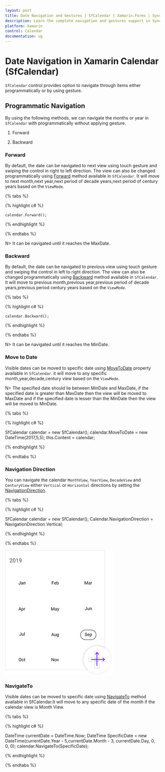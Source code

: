 ```yaml
---
layout: post
title: Date Navigation and Gestures | SfCalendar | Xamarin.Forms | Syncfusion
description: Learn the complete navigation and gestures support in Syncfusion Xamarin calendar (SfCalendar) control and more details.                                                           
platform: Xamarin
control: Calendar
documentation: ug
---
```


# Date Navigation in Xamarin Calendar (SfCalendar)                  

`SfCalendar` control provides option to navigate through items either programmatically or by using gesture.

## Programmatic Navigation 

By using the following methods, we can navigate the months or year in `SfCalendar` with programmatically without applying gesture.

1. Forward

2. Backward

### Forward

By default, the date can be navigated to next view using touch gesture and swiping the control in right to left direction. The view can also be changed programmatically using [Forward](https://help.syncfusion.com/cr/xamarin/Syncfusion.SfCalendar.XForms~Syncfusion.SfCalendar.XForms.SfCalendar~Forward.html) method available in `SfCalendar`. It will move to next month,next year,next period of decade years,next period of century years based on the `ViewMode`.

{% tabs %}

{% highlight c# %}

	calendar.Forward();

{% endhighlight %}

{% endtabs %}

N> It can be navigated until it reaches the MaxDate.

### Backward

By default, the date can be navigated to previous view using touch gesture and swiping the control in left to right direction. The view can also be changed programmatically using [Backward](https://help.syncfusion.com/cr/xamarin/Syncfusion.SfCalendar.XForms~Syncfusion.SfCalendar.XForms.SfCalendar~Backward.html) method available in `SfCalendar`. It will move to previous month,previous year,previous period of decade years,previous period century years based on the `ViewMode`.

{% tabs %}

{% highlight c# %}

	calendar.Backward();

{% endhighlight %}

{% endtabs %}

N> It can be navigated until it reaches the MinDate.

### Move to Date 

Visible dates can be moved to specific date using [MoveToDate](https://help.syncfusion.com/cr/xamarin/Syncfusion.SfCalendar.XForms~Syncfusion.SfCalendar.XForms.SfCalendar~MoveToDate.html) property available in `SfCalendar`. it will move to any specific month,year,decade,century view based on the `ViewMode`.

N>  The specified date should lie between MinDate and MaxDate, if the specified date is greater than MaxDate then the view will be moved to MaxDate and if the specified date is lesser than the MinDate then the view will be moved to MinDate.

{% tabs %}

{% highlight c# %}

SfCalendar calendar = new SfCalendar();
calendar.MoveToDate = new DateTime(2017,5,5);
this.Content = calendar;
	
{% endhighlight %}

{% endtabs %}

### Navigation Direction

You can navigate the calendar `MonthView`, `YearView`, `DecadeView` and `CenturyView` either `Vertical` or `Horizontal` directions by setting the [NavigationDirection](https://help.syncfusion.com/cr/xamarin/Syncfusion.SfCalendar.XForms~Syncfusion.SfCalendar.XForms.SfCalendar~NavigationDirection.html).

{% tabs %}

{% highlight c# %}

SfCalendar calendar = new SfCalendar();
Calendar.NavigationDirection = NavigationDirection.Vertical;

{% endhighlight %}

{% endtabs %}

![YearView Navigation in Xamarin.Forms Calendar ](images/Xamarin.forms-Calendar-NavigationDirection.png)

### NavigateTo

Visible dates can be moved to specific date using [NavigateTo](https://help.syncfusion.com/cr/xamarin/Syncfusion.SfCalendar.XForms~Syncfusion.SfCalendar.XForms.SfCalendar~NavigateTO.html) method available in SfCalendar.It will move to any specific date of the month if the calendar view is Month View.

{% tabs %}

{% highlight c# %}

DateTime currentDate = DateTime.Now;
DateTime SpecificDate = new DateTime(currentDate.Year - 5,currentDate.Month - 3, currentDate.Day, 0, 0, 0);
calendar.NavigateTo(SpecificDate);

{% endhighlight %}

{% endtabs %}
